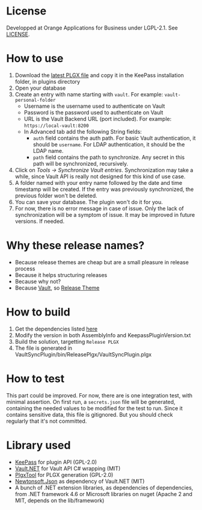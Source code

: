 # License

Developped at Orange Applications for Business under LGPL-2.1. See [LICENSE](LICENSE).

# How to use

1. Download the [latest PLGX file](https://github.com/Orange-OpenSource/keepass-vault-sync-plugin/releases) and copy it in the KeePass installation folder, in plugins directory
2. Open your database
3. Create an entry with name starting with `vault`. For example: `vault-personal-folder`
    * Username is the username used to authenticate on Vault
    * Password is the password used to authenticate on Vault
    * URL is the Vault Backend URL (port included). For example: `https://local-vault:8200`
    * In Advanced tab add the following String fields:
      * `auth` field contains the auth path. For basic Vault authentication, it should be `username`. For LDAP authentication, it should be the LDAP name.
      * `path` field contains the path to synchronize. Any secret in this path will be synchronized, recursively.
4. Click on *Tools -> Synchronize Vault entries*. Synchronization may take a while, since Vault API is really not designed for this kind of use case.
5. A folder named with your entry name followed by the date and time timestamp will be created. If the entry was previously synchronized, the previous folder won't be deleted.
6. You can save your database. The plugin won't do it for you.
7. For now, there is no error message in case of issue. Only the lack of synchronization will be a symptom of issue. It may be improved in future versions. If needed.

# Why these release names?

* Because release themes are cheap but are a small pleasure in release process
* Because it helps structuring releases
* Because why not?
* Because [Vault](https://en.wikipedia.org/wiki/Vault_\(comics\)), so [Release Theme](https://fr.wikipedia.org/wiki/Cat%C3%A9gorie:Super-vilain_Marvel)

# How to build

1. Get the dependencies listed [here](external/Readme.md)
1. Modify the version in both AssemblyInfo and KeepassPluginVersion.txt
1. Build the solution, targetting `Release PLGX`
1. The file is generated in VaultSyncPlugin/bin/ReleasePlgx/VaultSyncPlugin.plgx

# How to test

This part could be improved. For now, there are is one integration test, with minimal assertion.
On first run, a `secrets.json` file will be generated, containing the needed values to be modified for the test to run.
Since it contains sensitive data, this file is gitignored. But you should check regularly that it's not committed.

# Library used

* [KeePass](https://keepass.info) for plugin API (GPL-2.0)
* [Vault.NET](https://github.com/Chatham/Vault.NET) for Vault API C# wrapping (MIT)
* [PlgxTool](https://github.com/dlech/KeePassPluginDevTools) for PLGX generation (GPL-2.0)
* [Newtonsoft.Json](https://github.com/JamesNK/Newtonsoft.Json) as dependency of Vault.NET (MIT)
* A bunch of .NET extension libraries, as dependencies of dependencies, from .NET framework 4.6 or Microsoft libraries on nuget (Apache 2 and MIT, depends on the lib/framework)
